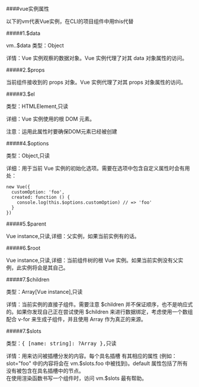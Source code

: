 ####vue实例属性
<p>
以下的vm代表Vue实例，在CLI的项目组件中用this代替
</p>

#####1.$data
<p>
vm..$data 类型：Object
</p>
<p>
详情：Vue 实例观察的数据对象。Vue 实例代理了对其 data 对象属性的访问。
</p>

#####2.$props
<p>
当前组件接收到的 props 对象。Vue 实例代理了对其 props 对象属性的访问。
</p>

#####3.$el
<p>
类型：HTMLElement,只读
</p>
<p>
详细：Vue 实例使用的根 DOM 元素。
</p>
<p>
注意：运用此属性时要确保DOM元素已经被创建
</p>

#####4.$options
<p>
类型：Object,只读
</p>
<p>
详细：用于当前 Vue 实例的初始化选项。需要在选项中包含自定义属性时会有用处：
</p>

```
new Vue({
  customOption: 'foo',
  created: function () {
    console.log(this.$options.customOption) // => 'foo'
  }
})
```
#####5.$parent
<p>
Vue instance,只读,详细：父实例，如果当前实例有的话。
</p>

#####6.$root
<p>
Vue instance,只读,详细：当前组件树的根 Vue 实例。如果当前实例没有父实例，此实例将会是其自己。
</p>

#####7.$children
<p>
类型：Array[Vue instance],只读
</p>
<p>
详情：当前实例的直接子组件。需要注意 $children 并不保证顺序，也不是响应式的。如果你发现自己正在尝试使用 $children 来进行数据绑定，考虑使用一个数组配合 v-for 来生成子组件，并且使用 Array 作为真正的来源。
</p>

#####7.$slots
<p>
<pre>
类型：{ [name: string]: ?Array<VNode> },只读
</pre>
</p>
<p>
详情：用来访问被插槽分发的内容。每个具名插槽 有其相应的属性 (例如：slot="foo" 中的内容将会在 vm.$slots.foo 中被找到)。default 属性包括了所有没有被包含在具名插槽中的节点。<br/>
在使用渲染函数书写一个组件时，访问 vm.$slots 最有帮助。
</p>
<p></p>